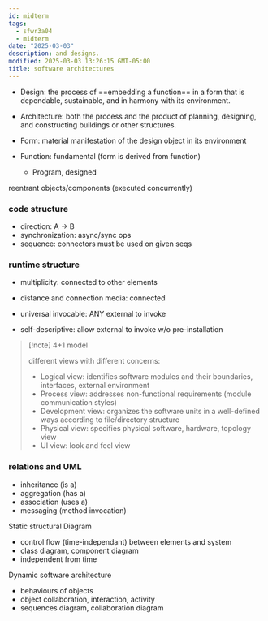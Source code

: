 ```yaml
---
id: midterm
tags:
  - sfwr3a04
  - midterm
date: "2025-03-03"
description: and designs.
modified: 2025-03-03 13:26:15 GMT-05:00
title: software architectures
---
```


- Design: the process of ==embedding a function== in a form that is dependable,
  sustainable, and in harmony with its environment.

- Architecture: both the process and the product of planning,
  designing, and constructing buildings or other structures.

- Form: material manifestation of the design object in its environment

- Function: fundamental (form is derived from function)
  - Program, designed

reentrant objects/components (executed concurrently)

### code structure

- direction: A -> B
- synchronization: async/sync ops
- sequence: connectors must be used on given seqs

### runtime structure

- multiplicity: connected to other elements
- distance and connection media: connected

- universal invocable: ANY external to invoke
- self-descriptive: allow external to invoke w/o pre-installation

> [!note] 4+1 model
>
> different views with different concerns:
>
> - Logical view: identifies software modules and their boundaries, interfaces, external environment
> - Process view: addresses non-functional requirements (module communication styles)
> - Development view: organizes the software units in a well-defined ways according to file/directory structure
> - Physical view: specifies physical software, hardware, topology view
> - UI view: look and feel view

### relations and UML

- inheritance (is a)
- aggregation (has a)
- association (uses a)
- messaging (method invocation)

Static structural Diagram

- control flow (time-independant) between elements and system
- class diagram, component diagram
- independent from time

Dynamic software architecture

- behaviours of objects
- object collaboration, interaction, activity
- sequences diagram, collaboration diagram
